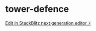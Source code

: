 # tower-defence

[Edit in StackBlitz next generation editor ⚡️](https://stackblitz.com/~/github.com/Tpeucep/tower-defence)
